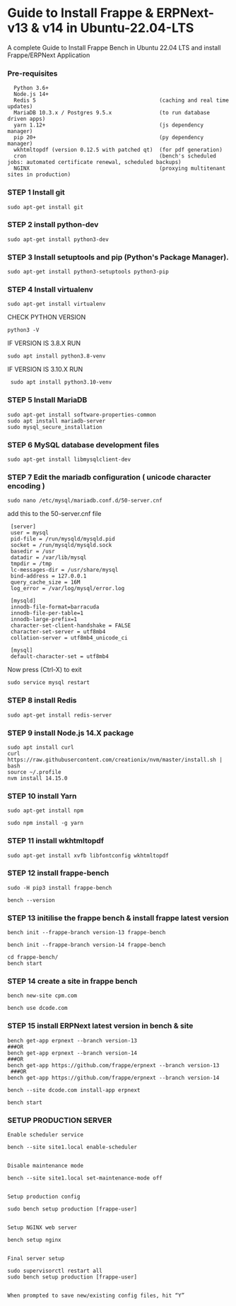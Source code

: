 # Guide to Install Frappe & ERPNext- v13 & v14 in Ubuntu-22.04-LTS
A complete Guide to Install Frappe Bench in Ubuntu 22.04 LTS and install Frappe/ERPNext Application

### Pre-requisites 

      Python 3.6+
      Node.js 14+
      Redis 5                                       (caching and real time updates)
      MariaDB 10.3.x / Postgres 9.5.x               (to run database driven apps)
      yarn 1.12+                                    (js dependency manager)
      pip 20+                                       (py dependency manager)
      wkhtmltopdf (version 0.12.5 with patched qt)  (for pdf generation)
      cron                                          (bench's scheduled jobs: automated certificate renewal, scheduled backups)
      NGINX                                         (proxying multitenant sites in production)



### STEP 1 Install git
    sudo apt-get install git

### STEP 2 install python-dev

    sudo apt-get install python3-dev

### STEP 3 Install setuptools and pip (Python's Package Manager).

    sudo apt-get install python3-setuptools python3-pip

### STEP 4 Install virtualenv
    
    sudo apt-get install virtualenv
    
  CHECK PYTHON VERSION 
  
    python3 -V
  
  IF VERSION IS 3.8.X RUN
  
    sudo apt install python3.8-venv

  IF VERSION IS 3.10.X RUN
  
     sudo apt install python3.10-venv

### STEP 5 Install MariaDB

    sudo apt-get install software-properties-common
    sudo apt install mariadb-server
    sudo mysql_secure_installation
    
    
### STEP 6  MySQL database development files

    sudo apt-get install libmysqlclient-dev

### STEP 7 Edit the mariadb configuration ( unicode character encoding )

    sudo nano /etc/mysql/mariadb.conf.d/50-server.cnf

add this to the 50-server.cnf file

    
     [server]
     user = mysql
     pid-file = /run/mysqld/mysqld.pid
     socket = /run/mysqld/mysqld.sock
     basedir = /usr
     datadir = /var/lib/mysql
     tmpdir = /tmp
     lc-messages-dir = /usr/share/mysql
     bind-address = 127.0.0.1
     query_cache_size = 16M
     log_error = /var/log/mysql/error.log
    
     [mysqld]
     innodb-file-format=barracuda
     innodb-file-per-table=1
     innodb-large-prefix=1
     character-set-client-handshake = FALSE
     character-set-server = utf8mb4
     collation-server = utf8mb4_unicode_ci      
     
     [mysql]
     default-character-set = utf8mb4

Now press (Ctrl-X) to exit

    sudo service mysql restart

### STEP 8 install Redis
    
    sudo apt-get install redis-server

### STEP 9 install Node.js 14.X package

    sudo apt install curl 
    curl https://raw.githubusercontent.com/creationix/nvm/master/install.sh | bash
    source ~/.profile
    nvm install 14.15.0  

### STEP 10  install Yarn

    sudo apt-get install npm

    sudo npm install -g yarn

### STEP 11 install wkhtmltopdf

    sudo apt-get install xvfb libfontconfig wkhtmltopdf
    

### STEP 12 install frappe-bench

    sudo -H pip3 install frappe-bench
    
    bench --version
    
### STEP 13 initilise the frappe bench & install frappe latest version 

    bench init --frappe-branch version-13 frappe-bench 

    bench init --frappe-branch version-14 frappe-bench 
    
    cd frappe-bench/
    bench start
    
### STEP 14 create a site in frappe bench 
    
    bench new-site cpm.com
    
    bench use dcode.com

### STEP 15 install ERPNext latest version in bench & site

    bench get-app erpnext --branch version-13
    ###OR
    bench get-app erpnext --branch version-14
    ###OR
    bench get-app https://github.com/frappe/erpnext --branch version-13
     ###OR
    bench get-app https://github.com/frappe/erpnext --branch version-14

    bench --site dcode.com install-app erpnext
    
    bench start
### SETUP PRODUCTION SERVER 
    Enable scheduler service 

    bench --site site1.local enable-scheduler 
    

    Disable maintenance mode 

    bench --site site1.local set-maintenance-mode off 
    

    Setup production config 

    sudo bench setup production [frappe-user] 
    

    Setup NGINX web server 

    bench setup nginx 
    

    Final server setup 

    sudo supervisorctl restart all 
    sudo bench setup production [frappe-user] 
    

    When prompted to save new/existing config files, hit “Y” 

    
